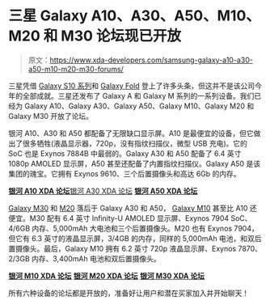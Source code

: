 # 三星 Galaxy A10、A30、A50、M10、M20 和 M30 论坛现已开放

> 原文：<https://www.xda-developers.com/samsung-galaxy-a10-a30-a50-m10-m20-m30-forums/>

三星凭借 [Galaxy S10 系列](https://www.xda-developers.com/samsung-galaxy-s10-s10-and-s10e-launch-with-the-snapdragon-855-ultrasonic-in-display-fingerprint-scanners-reverse-wireless-charging-and-a-whole-lot-more/)和 [Galaxy Fold](https://www.xda-developers.com/samsung-galaxy-fold-new-video/) 登上了许多头条，但这并不是该公司今年的全部成就。三星还发布了 Galaxy A 和 Galaxy M 系列的一系列设备。我们已经为 Galaxy A10、Galaxy A30、Galaxy A50、Galaxy M10、Galaxy M20 和 Galaxy M30 开放了论坛。

银河 A10、A30 和 A50 都配备了无限缺口显示屏。A10 是最便宜的设备，但它做出了很多牺牲(液晶显示器，720p，没有指纹扫描仪，微型 USB 充电)。它的 SoC 也是 Exynos 7884B 中最弱的。Galaxy A30 和 A50 配备了 6.4 英寸 1080p AMOLED 显示屏，A50 甚至还配备了内置指纹扫描仪。Galaxy A50 是该集团的瑰宝。它拥有 Exynos 9610、三个后置摄像头和高达 6Gb 的内存。

[**银河 A10 XDA 论坛**](https://forum.xda-developers.com/galaxy-a10)[银河 A30 XDA 论坛](https://forum.xda-developers.com/galaxy-a30) [**银河 A50 XDA 论坛**](https://forum.xda-developers.com/galaxy-a50)

[Galaxy M30](https://www.xda-developers.com/samsung-galaxy-m30-india-launch-specifications/) 和 [M20](https://www.xda-developers.com/samsung-galaxy-m20-m10-india-launch/) 落后于 Galaxy A30 和 A50， [Galaxy M10](https://www.xda-developers.com/samsung-galaxy-m20-m10-india-launch/) 甚至比 A10 还便宜。M30 配有 6.4 英寸 Infinity-U AMOLED 显示屏、Exynos 7904 SoC、4/6GB 内存、5,000mAh 大电池和三个后置摄像头。M20 也有 Exynos 7904，但它有 6.3 英寸的液晶显示屏，3/4GB 的内存，同样的 5,000mAh 电池，和双后置摄像头。最后，Galaxy M10 拥有 6.2 英寸 720p 液晶显示屏、Exynos 7870、2/3GB 内存、3,400mAh 电池和双后置摄像头。

[**银河 M10 XDA 论坛**](https://forum.xda-developers.com/galaxy-m10) [**银河 M20 XDA 论坛**](https://forum.xda-developers.com/galaxy-m20) [**银河 M30 XDA 论坛**](https://forum.xda-developers.com/galaxy-m30)

所有六种设备的论坛都是开放的，准备好让用户和潜在买家加入并开始聊天！